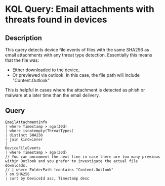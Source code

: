 # KQL Query: Email attachments with threats found in devices

## Description
This query detects device file events of files with the same SHA256 as email attachments with any threat type detection.
Essentially this means that the file was:
- Either downloaded to the device,
- Or previewed via outlook. In this case, the file path will include "Content.Outlook"

This is helpful in cases where the attachment is detected as phish or malware at a later time than the email delivery.


## Query
```kql
EmailAttachmentInfo
| where Timestamp > ago(30d)
| where isnotempty(ThreatTypes)
| distinct SHA256
| join kind=inner
(
DeviceFileEvents
| where Timestamp > ago(30d)
// You can uncomment the next line in case there are too many previous within Outlook and you prefer to investigate the actual file downloads.
// | where FolderPath !contains "Content.Outlook"
) on SHA256
| sort by DeviceId asc, Timestamp desc
```
